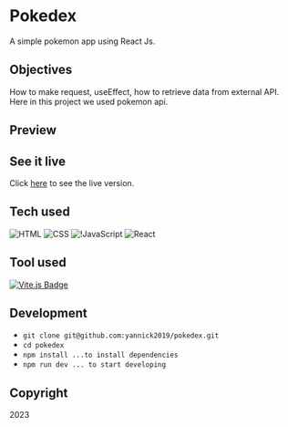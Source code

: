 # Pokedex

A simple pokemon app using  React Js. 

## Objectives

How to make request, useEffect, how to retrieve data from external API. Here in this project we used pokemon api.

## Preview

## See it live
Click [here]() to see the live version.

## Tech used
![HTML](https://img.shields.io/badge/-HTML-E34F26?logo=html5&logoColor=white&style=flat)
![CSS](https://img.shields.io/badge/-CSS-1572B6?logo=css3&logoColor=white&style=flat)
![!JavaScript](https://img.shields.io/badge/javascript-%23323330.svg?style=flat&logo=javascript&logoColor=%23F7DF1E) 
![React](https://img.shields.io/badge/-React-61DAFB?logo=react&logoColor=white&style=flat)

## Tool used
[![Vite.js Badge](https://img.shields.io/badge/vite.js-%23b73bfe?style=for-the-badge&logo=vite&logoColor=%23ffcc24)](https://vitejs.dev/)

## Development
- `git clone git@github.com:yannick2019/pokedex.git`
- `cd pokedex`
- `npm install ...to install dependencies`
- `npm run dev ... to start developing`

## Copyright
2023

